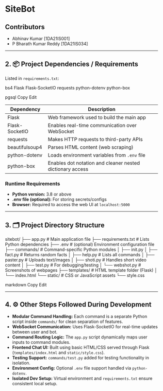 # SiteBot

## Contributors

- Abhinav Kumar [1DA21IS001]  
- P Bharath Kumar Reddy [1DA21IS034]

---

## 2. 📦 Project Dependencies / Requirements

Listed in `requirements.txt`:

bs4
Flask
Flask-SocketIO
requests
python-dotenv
python-box

pgsql
Copy
Edit

| Dependency      | Description                                         |
|-----------------|-----------------------------------------------------|
| Flask           | Web framework used to build the main app            |
| Flask-SocketIO  | Enables real-time communication over WebSocket      |
| requests        | Makes HTTP requests to third-party APIs              |
| beautifulsoup4  | Parses HTML content (web scraping)                   |
| python-dotenv   | Loads environment variables from `.env` file         |
| python-box      | Enables dot notation and cleaner nested dictionary access |

### Runtime Requirements

- **Python version:** 3.8 or above  
- **.env file (optional):** For storing secrets/configs  
- **Browser:** Required to access the web UI at `localhost:5000`

---

## 3. 🗂 Project Directory Structure

sitebot/
├── app.py # Main application file
├── requirements.txt # Lists Python dependencies
├── .env # (optional) Environment configuration file
├── commands/ # Command-specific Python modules
│ ├── init.py
│ ├── fact.py # Returns random facts
│ ├── help.py # Lists all commands
│ ├── paster.py # Uploads text/images
│ ├── shoti.py # Handles short video content
│ ├── test.py # For debugging/testing
│ └── webshot.py # Screenshots of webpages
├── templates/ # HTML template folder (Flask)
│ └── index.html
└── static/ # CSS or JavaScript assets
└── style.css

markdown
Copy
Edit

---

## 4. ⚙️ Other Steps Followed During Development

- **Modular Command Handling:** Each command is a separate Python script inside `commands/` for clean separation of features.  
- **WebSocket Communication:** Uses Flask-SocketIO for real-time updates between user and bot.  
- **Command Routing Logic:** The `app.py` script dynamically maps user inputs to command modules.  
- **Frontend Chat UI:** Built using basic HTML/CSS served through Flask (`templates/index.html` and `static/style.css`).  
- **Testing Support:** `commands/test.py` added for testing functionality in isolation.  
- **Environment Config:** Optional `.env` file support handled via `python-dotenv`.  
- **Isolated Dev Setup:** Virtual environment and `requirements.txt` ensure consistent local setup.  
